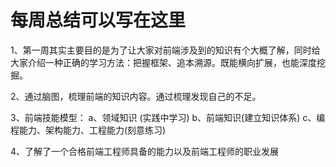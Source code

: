 # 每周总结可以写在这里

1、第一周其实主要目的是为了让大家对前端涉及到的知识有个大概了解，同时给大家介绍一种正确的学习方法：把握框架、追本溯源。既能横向扩展，也能深度挖掘。

2、通过脑图，梳理前端的知识内容。通过梳理发现自己的不足。

3、前端技能模型： a、领域知识 (实践中学习) b、前端知识(建立知识体系) c、编程能力、架构能力、工程能力(刻意练习)

4、了解了一个合格前端工程师具备的能力以及前端工程师的职业发展